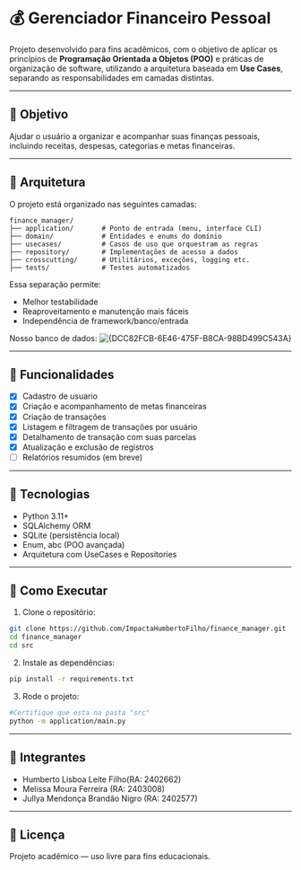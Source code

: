 # 💰 Gerenciador Financeiro Pessoal

Projeto desenvolvido para fins acadêmicos, com o objetivo de aplicar os princípios de **Programação Orientada a Objetos (POO)** e práticas de organização de software, utilizando a arquitetura baseada em **Use Cases**, separando as responsabilidades em camadas distintas.

---

## 📌 Objetivo

Ajudar o usuário a organizar e acompanhar suas finanças pessoais, incluindo receitas, despesas, categorias e metas financeiras.

---

## 🧱 Arquitetura

O projeto está organizado nas seguintes camadas:

```
finance_manager/
├── application/       # Ponto de entrada (menu, interface CLI)
├── domain/            # Entidades e enums do domínio
├── usecases/          # Casos de uso que orquestram as regras
├── repository/        # Implementações de acesso a dados
├── crosscutting/      # Utilitários, exceções, logging etc.
├── tests/             # Testes automatizados
```

Essa separação permite:
- Melhor testabilidade
- Reaproveitamento e manutenção mais fáceis
- Independência de framework/banco/entrada

Nosso banco de dados:
![{DCC82FCB-6E46-475F-B8CA-98BD499C543A}](https://github.com/user-attachments/assets/776fefc7-0ffc-4005-90ea-4701f80c65f4)

---

## 🧠 Funcionalidades

- [x] Cadastro de usuario
- [x] Criação e acompanhamento de metas financeiras
- [x] Criação de transações
- [x] Listagem e filtragem de transações por usuário
- [x] Detalhamento de transação com suas parcelas
- [x] Atualização e exclusão de registros
- [ ] Relatórios resumidos (em breve)

---

## 🔗 Tecnologias

- Python 3.11+
- SQLAlchemy ORM
- SQLite (persistência local)
- Enum, abc (POO avançada)
- Arquitetura com UseCases e Repositories

---

## 🚀 Como Executar

1. Clone o repositório:

```bash
git clone https://github.com/ImpactaHumbertoFilho/finance_manager.git
cd finance_manager
cd src
```

2. Instale as dependências:

```bash
pip install -r requirements.txt
```

3. Rode o projeto:
```bash
#Certifique que esta na pasta "src"
python -m application/main.py
```
---

## 👥 Integrantes

- Humberto Lisboa Leite Filho(RA: 2402662)
- Melissa Moura Ferreira (RA: 2403008)
- Jullya Mendonça Brandão Nigro (RA: 2402577)

---

## 📄 Licença

Projeto acadêmico — uso livre para fins educacionais.
